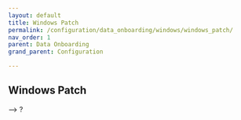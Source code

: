 ```yaml
---
layout: default
title: Windows Patch
permalink: /configuration/data_onboarding/windows/windows_patch/
nav_order: 1
parent: Data Onboarding
grand_parent: Configuration

---
```


## **Windows Patch**

--> <TODO>?